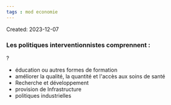 ```yaml
---
tags : mod economie
---
```

Created: 2023-12-07

### **Les politiques interventionnistes comprennent :**
?
- éducation ou autres formes de formation
- améliorer la qualité, la quantité et l'accès aux soins de santé
- Recherche et développement
- provision de Infrastructure
- politiques industrielles